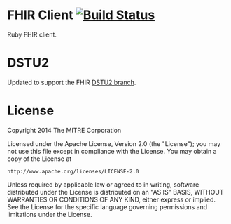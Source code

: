# FHIR Client [![Build Status](https://travis-ci.org/fhir-crucible/fhir_client.svg?branch=dstu2)](https://travis-ci.org/fhir-crucible/fhir_client)

Ruby FHIR client.

# DSTU2

Updated to support the FHIR [DSTU2 branch](http://hl7.org/fhir-develop).

# License

Copyright 2014 The MITRE Corporation

Licensed under the Apache License, Version 2.0 (the "License");
you may not use this file except in compliance with the License.
You may obtain a copy of the License at

    http://www.apache.org/licenses/LICENSE-2.0

Unless required by applicable law or agreed to in writing, software
distributed under the License is distributed on an "AS IS" BASIS,
WITHOUT WARRANTIES OR CONDITIONS OF ANY KIND, either express or implied.
See the License for the specific language governing permissions and
limitations under the License.
